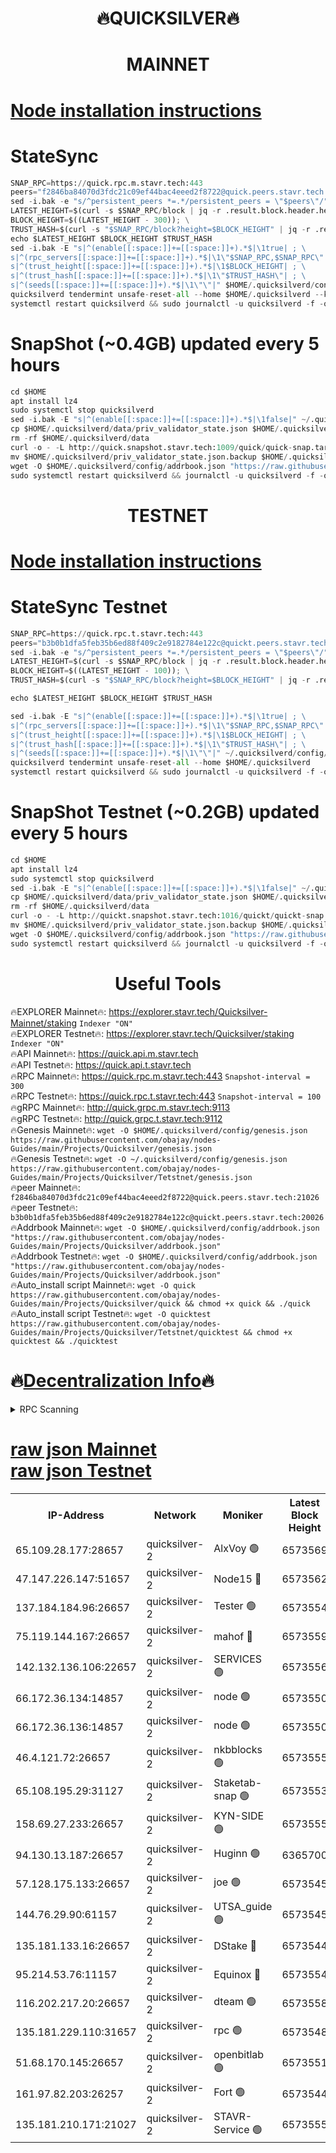 <h1 align="center"> 🔥QUICKSILVER🔥</h1>

<h1 align="center"> MAINNET</h1>

[Node installation instructions](https://github.com/obajay/nodes-Guides/tree/main/Projects/Quicksilver)
=

# StateSync
```python
SNAP_RPC=https://quick.rpc.m.stavr.tech:443
peers="f2846ba84070d3fdc21c09ef44bac4eeed2f8722@quick.peers.stavr.tech:21026"
sed -i.bak -e "s/^persistent_peers *=.*/persistent_peers = \"$peers\"/" $HOME/.quicksilverd/config/config.toml
LATEST_HEIGHT=$(curl -s $SNAP_RPC/block | jq -r .result.block.header.height); \
BLOCK_HEIGHT=$((LATEST_HEIGHT - 300)); \
TRUST_HASH=$(curl -s "$SNAP_RPC/block?height=$BLOCK_HEIGHT" | jq -r .result.block_id.hash)
echo $LATEST_HEIGHT $BLOCK_HEIGHT $TRUST_HASH
sed -i.bak -E "s|^(enable[[:space:]]+=[[:space:]]+).*$|\1true| ; \
s|^(rpc_servers[[:space:]]+=[[:space:]]+).*$|\1\"$SNAP_RPC,$SNAP_RPC\"| ; \
s|^(trust_height[[:space:]]+=[[:space:]]+).*$|\1$BLOCK_HEIGHT| ; \
s|^(trust_hash[[:space:]]+=[[:space:]]+).*$|\1\"$TRUST_HASH\"| ; \
s|^(seeds[[:space:]]+=[[:space:]]+).*$|\1\"\"|" $HOME/.quicksilverd/config/config.toml
quicksilverd tendermint unsafe-reset-all --home $HOME/.quicksilverd --keep-addr-book
systemctl restart quicksilverd && sudo journalctl -u quicksilverd -f -o cat
```

# SnapShot (~0.4GB) updated every 5 hours
```python
cd $HOME
apt install lz4
sudo systemctl stop quicksilverd
sed -i.bak -E "s|^(enable[[:space:]]+=[[:space:]]+).*$|\1false|" ~/.quicksilverd/config/config.toml
cp $HOME/.quicksilverd/data/priv_validator_state.json $HOME/.quicksilverd/priv_validator_state.json.backup
rm -rf $HOME/.quicksilverd/data
curl -o - -L http://quick.snapshot.stavr.tech:1009/quick/quick-snap.tar.lz4 | lz4 -c -d - | tar -x -C $HOME/.quicksilverd --strip-components 2
mv $HOME/.quicksilverd/priv_validator_state.json.backup $HOME/.quicksilverd/data/priv_validator_state.json
wget -O $HOME/.quicksilverd/config/addrbook.json "https://raw.githubusercontent.com/obajay/nodes-Guides/main/Projects/Quicksilver/addrbook.json"
sudo systemctl restart quicksilverd && journalctl -u quicksilverd -f -o cat
```

<h1 align="center"> TESTNET</h1>

[Node installation instructions](https://github.com/obajay/nodes-Guides/tree/main/Projects/Quicksilver/Tetstnet)
=

# StateSync Testnet
```python
SNAP_RPC=https://quick.rpc.t.stavr.tech:443
peers="b3b0b1dfa5feb35b6ed88f409c2e9182784e122c@quickt.peers.stavr.tech:20026"
sed -i.bak -e "s/^persistent_peers *=.*/persistent_peers = \"$peers\"/" $HOME/.quicksilverd/config/config.toml
LATEST_HEIGHT=$(curl -s $SNAP_RPC/block | jq -r .result.block.header.height); \
BLOCK_HEIGHT=$((LATEST_HEIGHT - 100)); \
TRUST_HASH=$(curl -s "$SNAP_RPC/block?height=$BLOCK_HEIGHT" | jq -r .result.block_id.hash)

echo $LATEST_HEIGHT $BLOCK_HEIGHT $TRUST_HASH

sed -i.bak -E "s|^(enable[[:space:]]+=[[:space:]]+).*$|\1true| ; \
s|^(rpc_servers[[:space:]]+=[[:space:]]+).*$|\1\"$SNAP_RPC,$SNAP_RPC\"| ; \
s|^(trust_height[[:space:]]+=[[:space:]]+).*$|\1$BLOCK_HEIGHT| ; \
s|^(trust_hash[[:space:]]+=[[:space:]]+).*$|\1\"$TRUST_HASH\"| ; \
s|^(seeds[[:space:]]+=[[:space:]]+).*$|\1\"\"|" ~/.quicksilverd/config/config.toml
quicksilverd tendermint unsafe-reset-all --home $HOME/.quicksilverd
systemctl restart quicksilverd && sudo journalctl -u quicksilverd -f -o cat

```

# SnapShot Testnet (~0.2GB) updated every 5 hours
```python
cd $HOME
apt install lz4
sudo systemctl stop quicksilverd
sed -i.bak -E "s|^(enable[[:space:]]+=[[:space:]]+).*$|\1false|" ~/.quicksilverd/config/config.toml
cp $HOME/.quicksilverd/data/priv_validator_state.json $HOME/.quicksilverd/priv_validator_state.json.backup
rm -rf $HOME/.quicksilverd/data
curl -o - -L http://quickt.snapshot.stavr.tech:1016/quickt/quickt-snap.tar.lz4 | lz4 -c -d - | tar -x -C $HOME/.quicksilverd --strip-components 2
mv $HOME/.quicksilverd/priv_validator_state.json.backup $HOME/.quicksilverd/data/priv_validator_state.json
wget -O $HOME/.quicksilverd/config/addrbook.json "https://raw.githubusercontent.com/obajay/nodes-Guides/main/Projects/Quicksilver/Tetstnet/addrbook.json"
sudo systemctl restart quicksilverd && journalctl -u quicksilverd -f -o cat
```
 <h1 align="center"> Useful Tools</h1>

🔥EXPLORER Mainnet🔥:        https://explorer.stavr.tech/Quicksilver-Mainnet/staking    `Indexer "ON"` \
🔥EXPLORER Testnet🔥:        https://explorer.stavr.tech/Quicksilver/staking	        `Indexer "ON"` \
🔥API Mainnet🔥: 			 https://quick.api.m.stavr.tech \
🔥API Testnet🔥: 			 https://quick.api.t.stavr.tech \
🔥RPC Mainnet🔥:             https://quick.rpc.m.stavr.tech:443              `Snapshot-interval = 300` \
🔥RPC Testnet🔥:             https://quick.rpc.t.stavr.tech:443              `Snapshot-interval = 100` \
🔥gRPC Mainnet🔥:                    http://quick.grpc.m.stavr.tech:9113 \
🔥gRPC Testnet🔥:                    http://quick.grpc.t.stavr.tech:9112 \
🔥Genesis Mainnet🔥: `wget -O $HOME/.quicksilverd/config/genesis.json https://raw.githubusercontent.com/obajay/nodes-Guides/main/Projects/Quicksilver/genesis.json` \
🔥Genesis Testnet🔥: `wget -O ~/.quicksilverd/config/genesis.json https://raw.githubusercontent.com/obajay/nodes-Guides/main/Projects/Quicksilver/Tetstnet/genesis.json` \
🔥peer Mainnet🔥:					 `f2846ba84070d3fdc21c09ef44bac4eeed2f8722@quick.peers.stavr.tech:21026` \
🔥peer Testnet🔥:					 `b3b0b1dfa5feb35b6ed88f409c2e9182784e122c@quickt.peers.stavr.tech:20026` \
🔥Addrbook Mainnet🔥:    ```wget -O $HOME/.quicksilverd/config/addrbook.json "https://raw.githubusercontent.com/obajay/nodes-Guides/main/Projects/Quicksilver/addrbook.json"``` \
🔥Addrbook Testnet🔥:    ```wget -O $HOME/.quicksilverd/config/addrbook.json "https://raw.githubusercontent.com/obajay/nodes-Guides/main/Projects/Quicksilver/addrbook.json"``` \
🔥Auto_install script Mainnet🔥: ```wget -O quick https://raw.githubusercontent.com/obajay/nodes-Guides/main/Projects/Quicksilver/quick && chmod +x quick && ./quick``` \
🔥Auto_install script Testnet🔥: ```wget -O quicktest https://raw.githubusercontent.com/obajay/nodes-Guides/main/Projects/Quicksilver/Tetstnet/quicktest && chmod +x quicktest && ./quicktest```

🔥[Decentralization Info](https://github.com/obajay/StateSync-snapshots/tree/main/Projects/Quicksilver/Decentralization)🔥
=

<details>
<summary>RPC Scanning</summary>

<h2 align="center"> We scan nodes in real time every 4 hours. And we provide the final result of RPC endpoints.
We cannot influence the operation of these nodes in any way. </h2>


```python
If Voting Power is higher than 0 --> then the Node is a validator of the network and may be subject to attack and be a potential threat to the chain.
```
```python
We marked such validators with a red symbol
```

</details>

[raw json Mainnet](https://rpc-check.quickm.stavr.tech/quickm/rpc-quickm-result.json) \
[raw json Testnet](https://github.com/obajay/StateSync-snapshots/tree/main/Projects/Quicksilver/Rpc-Check-Testnet)
=


<table><tr><th>IP-Address</th><th>Network</th><th>Moniker</th><th>Latest Block Height</th><th>Earliest Block Height</th><th>Catching Up</th><th>Tx Index</th><th>Voting Power</th><th>Scan Time</th></tr><tr><td>65.109.28.177:28657</td><td>quicksilver-2</td><td>AlxVoy 🟢</td><td>6573569</td><td>3562001</td><td>False</td><td>off</td><td>0</td><td>2024-03-26T20:28:30.738662162UTC</td></tr><tr><td>47.147.226.147:51657</td><td>quicksilver-2</td><td>Node15 🔴</td><td>6573562</td><td>5151648</td><td>False</td><td>off</td><td>924989</td><td>2024-03-26T20:27:53.427776628UTC</td></tr><tr><td>137.184.184.96:26657</td><td>quicksilver-2</td><td>Tester 🟢</td><td>6573554</td><td>5550692</td><td>False</td><td>off</td><td>0</td><td>2024-03-26T20:27:02.990949003UTC</td></tr><tr><td>75.119.144.167:26657</td><td>quicksilver-2</td><td>mahof 🔴</td><td>6573559</td><td>5654794</td><td>False</td><td>on</td><td>285749</td><td>2024-03-26T20:27:35.931958660UTC</td></tr><tr><td>142.132.136.106:22657</td><td>quicksilver-2</td><td>SERVICES 🟢</td><td>6573556</td><td>5920001</td><td>False</td><td>on</td><td>0</td><td>2024-03-26T20:27:16.804176412UTC</td></tr><tr><td>66.172.36.134:14857</td><td>quicksilver-2</td><td>node 🟢</td><td>6573550</td><td>5950756</td><td>False</td><td>on</td><td>0</td><td>2024-03-26T20:26:40.031284287UTC</td></tr><tr><td>66.172.36.136:14857</td><td>quicksilver-2</td><td>node 🟢</td><td>6573550</td><td>5950756</td><td>False</td><td>on</td><td>0</td><td>2024-03-26T20:26:42.838533514UTC</td></tr><tr><td>46.4.121.72:26657</td><td>quicksilver-2</td><td>nkbblocks 🟢</td><td>6573555</td><td>6056301</td><td>False</td><td>on</td><td>0</td><td>2024-03-26T20:27:07.485788292UTC</td></tr><tr><td>65.108.195.29:31127</td><td>quicksilver-2</td><td>Staketab-snap 🟢</td><td>6573553</td><td>6075001</td><td>False</td><td>off</td><td>0</td><td>2024-03-26T20:26:55.733027252UTC</td></tr><tr><td>158.69.27.233:26657</td><td>quicksilver-2</td><td>KYN-SIDE 🟢</td><td>6573555</td><td>6159001</td><td>False</td><td>on</td><td>0</td><td>2024-03-26T20:27:12.135387987UTC</td></tr><tr><td>94.130.13.187:26657</td><td>quicksilver-2</td><td>Huginn 🟢</td><td>6365700</td><td>6231630</td><td>False</td><td>on</td><td>0</td><td>2024-03-26T20:27:17.023253070UTC</td></tr><tr><td>57.128.175.133:26657</td><td>quicksilver-2</td><td>joe 🟢</td><td>6573545</td><td>6246344</td><td>False</td><td>on</td><td>0</td><td>2024-03-26T20:26:13.574769103UTC</td></tr><tr><td>144.76.29.90:61157</td><td>quicksilver-2</td><td>UTSA_guide 🟢</td><td>6573545</td><td>6316825</td><td>False</td><td>on</td><td>0</td><td>2024-03-26T20:26:11.268728273UTC</td></tr><tr><td>135.181.133.16:26657</td><td>quicksilver-2</td><td>DStake 🔴</td><td>6573544</td><td>6378597</td><td>False</td><td>on</td><td>79272</td><td>2024-03-26T20:26:10.803391044UTC</td></tr><tr><td>95.214.53.76:11157</td><td>quicksilver-2</td><td>Equinox 🔴</td><td>6573554</td><td>6459097</td><td>False</td><td>on</td><td>214741</td><td>2024-03-26T20:27:02.172537111UTC</td></tr><tr><td>116.202.217.20:26657</td><td>quicksilver-2</td><td>dteam 🟢</td><td>6573558</td><td>6474101</td><td>False</td><td>on</td><td>0</td><td>2024-03-26T20:27:25.384790009UTC</td></tr><tr><td>135.181.229.110:31657</td><td>quicksilver-2</td><td>rpc 🟢</td><td>6573548</td><td>6479823</td><td>False</td><td>on</td><td>0</td><td>2024-03-26T20:26:26.630144458UTC</td></tr><tr><td>51.68.170.145:26657</td><td>quicksilver-2</td><td>openbitlab 🟢</td><td>6573551</td><td>6507144</td><td>False</td><td>on</td><td>0</td><td>2024-03-26T20:26:49.229291664UTC</td></tr><tr><td>161.97.82.203:26257</td><td>quicksilver-2</td><td>Fort 🟢</td><td>6573544</td><td>6565996</td><td>False</td><td>on</td><td>0</td><td>2024-03-26T20:26:08.321514276UTC</td></tr><tr><td>135.181.210.171:21027</td><td>quicksilver-2</td><td>STAVR-Service 🟢</td><td>6573555</td><td>6571501</td><td>False</td><td>on</td><td>0</td><td>2024-03-26T20:27:12.457912837UTC</td></tr></table>
